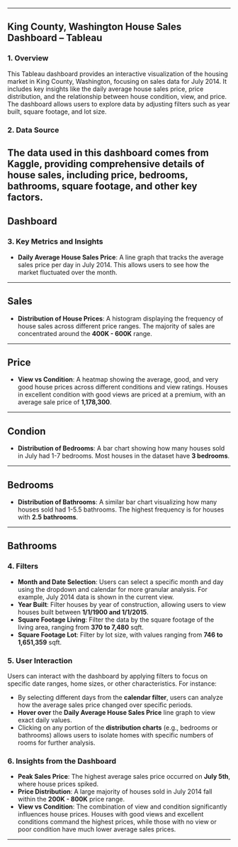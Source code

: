 
---
## King County, Washington House Sales Dashboard – Tableau 

### 1. **Overview**
This Tableau dashboard provides an interactive visualization of the housing market in King County, Washington, focusing on sales data for July 2014. It includes key insights like the daily average house sales price, price distribution, and the relationship between house condition, view, and price. The dashboard allows users to explore data by adjusting filters such as year built, square footage, and lot size.

### 2. **Data Source**
The data used in this dashboard comes from **Kaggle**, providing comprehensive details of house sales, including price, bedrooms, bathrooms, square footage, and other key factors.
----
Dashboard 
----
### 3. **Key Metrics and Insights**
- **Daily Average House Sales Price**: A line graph that tracks the average sales price per day in July 2014. This allows users to see how the market fluctuated over the month.
----
Sales
----
- **Distribution of House Prices**: A histogram displaying the frequency of house sales across different price ranges. The majority of sales are concentrated around the **400K - 600K** range.
----
Price
----
- **View vs Condition**: A heatmap showing the average, good, and very good house prices across different conditions and view ratings. Houses in excellent condition with good views are priced at a premium, with an average sale price of **1,178,300**.
----
Condion
----
- **Distribution of Bedrooms**: A bar chart showing how many houses sold in July had 1-7 bedrooms. Most houses in the dataset have **3 bedrooms**.
----
Bedrooms
----
- **Distribution of Bathrooms**: A similar bar chart visualizing how many houses sold had 1-5.5 bathrooms. The highest frequency is for houses with **2.5 bathrooms**.
----
Bathrooms
----

### 4. **Filters**
- **Month and Date Selection**: Users can select a specific month and day using the dropdown and calendar for more granular analysis. For example, July 2014 data is shown in the current view.
- **Year Built**: Filter houses by year of construction, allowing users to view houses built between **1/1/1900 and 1/1/2015**.
- **Square Footage Living**: Filter the data by the square footage of the living area, ranging from **370 to 7,480** sqft.
- **Square Footage Lot**: Filter by lot size, with values ranging from **746 to 1,651,359** sqft.

### 5. **User Interaction**
Users can interact with the dashboard by applying filters to focus on specific date ranges, home sizes, or other characteristics. For instance:
- By selecting different days from the **calendar filter**, users can analyze how the average sales price changed over specific periods.
- **Hover over** the **Daily Average House Sales Price** line graph to view exact daily values.
- Clicking on any portion of the **distribution charts** (e.g., bedrooms or bathrooms) allows users to isolate homes with specific numbers of rooms for further analysis.

### 6. **Insights from the Dashboard**
- **Peak Sales Price**: The highest average sales price occurred on **July 5th**, where house prices spiked.
- **Price Distribution**: A large majority of houses sold in July 2014 fall within the **200K - 800K** price range.
- **View vs Condition**: The combination of view and condition significantly influences house prices. Houses with good views and excellent conditions command the highest prices, while those with no view or poor condition have much lower average sales prices.
  

---

